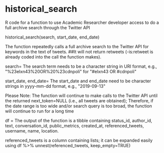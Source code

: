 # historical_search
R code for a function to use Academic Researcher developer access to do a full archive search through the Twitter API



historical_search(search, start_date, end_date)

The function repeatedly calls a full archive search to the Twitter API for keywords in the text of tweets. 
##It will not return retweets (-is:retweet is already coded into the call the function makes).


search= The search term needs to be a character string in URI format, e.g., "%23elxn43%20OR%20%23cdnpoli" for "#elxn43 OR #cdnpoli"

start_date, end_date= The start_date and end_date need to be  character strings in yyyy-mm-dd format, e.g., "2019-09-13"


Please Note: The function will continue to make calls to the Twitter API until the returned next_token=NULL (i.e., all tweets are obtained); 
             Therefore, if the date range is too wide and/or search query is too broad, the function will continue to run for a long time
             

df = The output of the function is a tibble containing status_id, author_id, text, conversation_id, public_metrics, created_at, referenced_tweets, username, name, location.

referenced_tweets is a column containing lists; it can be expanded easily using df %>% unnest(referenced_tweets, keep_empty=TRUE)
